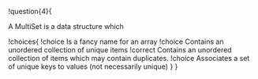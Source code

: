 !question{4}{

A MultiSet is a data structure which

!choices{
 !choice Is a fancy name for an array
 !choice Contains an unordered collection of unique items
 !correct Contains an unordered collection of items which may contain duplicates.
 !choice Associates a set of unique keys to values (not necessarily unique)
}
}
